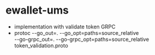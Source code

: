# ewallet-ums

- implementation with validate token GRPC
- protoc --go_out=. --go_opt=paths=source_relative \
   --go-grpc_out=. --go-grpc_opt=paths=source_relative \
   token_validation.proto

